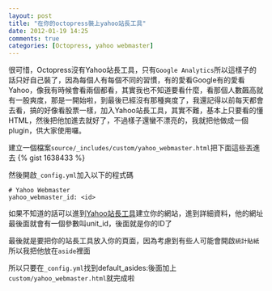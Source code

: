 ```yaml
---
layout: post
title: "在你的octopress裝上yahoo站長工具"
date: 2012-01-19 14:25
comments: true
categories: [Octopress, yahoo webmaster]
---
```


很可惜，Octopress沒有Yahoo站長工具，只有`Google Analytics`所以這樣子的話只好自己裝了，因為每個人有每個不同的習慣，有的愛看Google有的愛看Yahoo，像我有時候會看兩個都看，其實我也不知道要看什麼，看那個人數飆高就有一股爽度，那是一開始啦，到最後已經沒有那種爽度了，我還記得以前每天都會去看，搞的好像看股票一樣，加入Yahoo站長工具，其實不難，基本上只要看的懂HTML，然後把他加進去就好了，不過樣子還蠻不漂亮的，我就把他做成一個plugin，供大家使用囉。

<!-- more -->

建立一個檔案`source/_includes/custom/yahoo_webmaster.html`把下面這些丟進去
{% gist 1638433 %}

然後開啟`_config.yml`加入以下的程式碼

	# Yahoo Webmaster
	yahoo_webmaster_id: <id>

如果不知道的話可以進到[Yahoo站長工具](http://tw.webmaster.yahoo.com/stats/)建立你的網站，進到詳細資料，他的網址最後面就會有一個參數叫unit_id，後面就是你的ID了

最後就是要把你的站長工具放入你的頁面，因為考慮到有些人可能會開啟`統計貼紙`所以我把他放在`aside`裡面

所以只要在`_config.yml`找到default_asides:後面加上`custom/yahoo_webmaster.html`就完成啦


